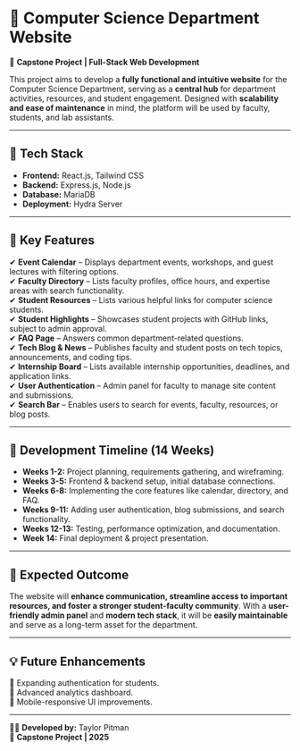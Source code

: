 # 📌 Computer Science Department Website

🚀 **Capstone Project | Full-Stack Web Development**  

This project aims to develop a **fully functional and intuitive website** for the Computer Science Department, serving as a **central hub** for department activities, resources, and student engagement. Designed with **scalability and ease of maintenance** in mind, the platform will be used by faculty, students, and lab assistants.

---

## 🔧 Tech Stack  
- **Frontend:** React.js, Tailwind CSS  
- **Backend:** Express.js, Node.js  
- **Database:** MariaDB  
- **Deployment:** Hydra Server  

---

## 🌟 Key Features  

✔ **Event Calendar** – Displays department events, workshops, and guest lectures with filtering options.  
✔ **Faculty Directory** – Lists faculty profiles, office hours, and expertise areas with search functionality.  
✔ **Student Resources** – Lists various helpful links for computer science students.  
✔ **Student Highlights** – Showcases student projects with GitHub links, subject to admin approval.  
✔ **FAQ Page** – Answers common department-related questions.  
✔ **Tech Blog & News** – Publishes faculty and student posts on tech topics, announcements, and coding tips.  
✔ **Internship Board** – Lists available internship opportunities, deadlines, and application links.  
✔ **User Authentication** – Admin panel for faculty to manage site content and submissions.  
✔ **Search Bar** – Enables users to search for events, faculty, resources, or blog posts.  

---

## 📅 Development Timeline (14 Weeks)  
- **Weeks 1-2:** Project planning, requirements gathering, and wireframing.  
- **Weeks 3-5:** Frontend & backend setup, initial database connections.  
- **Weeks 6-8:** Implementing the core features like calendar, directory, and FAQ.  
- **Weeks 9-11:** Adding user authentication, blog submissions, and search functionality.  
- **Weeks 12-13:** Testing, performance optimization, and documentation.  
- **Week 14:** Final deployment & project presentation.  

---

## 🎯 Expected Outcome  
The website will **enhance communication, streamline access to important resources, and foster a stronger student-faculty community**. With a **user-friendly admin panel** and **modern tech stack**, it will be **easily maintainable** and serve as a long-term asset for the department.  

---

## 💡 Future Enhancements  
🔹 Expanding authentication for students.  
🔹 Advanced analytics dashboard.  
🔹 Mobile-responsive UI improvements.  

---

👨‍💻 **Developed by:** Taylor Pitman  
📌 **Capstone Project | 2025**  
